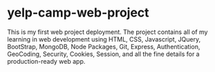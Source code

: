 # yelp-camp-web-project
This is my first web project deployment.
The project contains all of my learning in web development using HTML, CSS, Javascript, JQuery, BootStrap, MongoDB, Node Packages, Git, Express, Authentication, GeoCoding, Security, Cookies, Session, and all the fine details for a production-ready web app.
